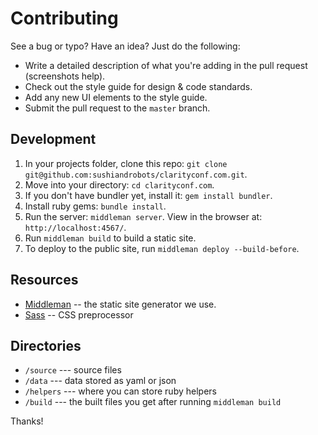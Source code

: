 # Contributing 
See a bug or typo? Have an idea? Just do the following:

* Write a detailed description of what you're adding in the pull request
  (screenshots help).
* Check out the style guide for design & code standards.
* Add any new UI elements to the style guide.
* Submit the pull request to the `master` branch.

## Development
1. In your projects folder, clone this repo: `git clone git@github.com:sushiandrobots/clarityconf.com.git`.
2. Move into your directory: `cd clarityconf.com`.
3. If you don't have bundler yet, install it: `gem install bundler`.
4. Install ruby gems: `bundle install`.
5. Run the server: `middleman server`. View in the browser at: `http://localhost:4567/`.
6. Run `middleman build` to build a static site.
7. To deploy to the public site, run `middleman deploy --build-before`.

## Resources
* [Middleman](https://middlemanapp.com/) -- the static site generator we use.
* [Sass](http://sass-lang.com) -- CSS preprocessor

## Directories
* `/source` --- source files
* `/data` --- data stored as yaml or json
* `/helpers` --- where you can store ruby helpers
* `/build` --- the built files you get after running `middleman build`

Thanks!
